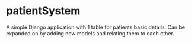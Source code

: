 # patientSystem
A simple Django application with 1 table for patients basic details. Can be expanded on by adding new models and relating them to each other. 
